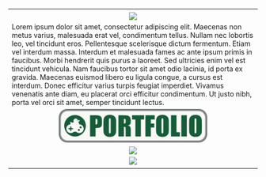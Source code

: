 <table>
  <tr>
    <th>
      <img align="center" src="https://kiliken.altervista.org/terrainGen/getTerrain.php?v=1" width=500 />
  <tr>
    <td>
      Lorem ipsum dolor sit amet, consectetur adipiscing elit. Maecenas non metus varius, malesuada erat vel, condimentum tellus. Nullam nec lobortis leo, vel tincidunt eros. Pellentesque scelerisque dictum fermentum. Etiam vel interdum massa. Interdum et malesuada            fames ac ante ipsum primis in faucibus. Morbi hendrerit quis purus a laoreet. Sed ultricies enim vel est tincidunt vehicula. Nam faucibus tortor sit amet odio lacinia, id porta ex gravida. Maecenas euismod libero eu ligula congue, a cursus est interdum. Donec            efficitur varius turpis feugiat imperdiet. Vivamus venenatis ante diam, eu placerat orci efficitur condimentum. Ut justo nibh, porta vel orci sit amet, semper tincidunt lectus.
  <tr>
    <td align=center>
      <a href="https://kiliken.github.io/">
        <img align="center" src="PortfolioButton.png" width=300 />
      </a>
  <tr>
    <td align=center>
      <a href="https://github.com/Kiliken">
        <img align="center" src="https://github-readme-stats.vercel.app/api?username=Kiliken&rank_icon=github&theme=dark&card_width=400px&custom_title=Stats&show_icons=true" />
      </a>
  <tr>
    <td align=center>
      <a href="https://github.com/Kiliken">
        <img src="https://github-readme-stats.vercel.app/api/top-langs/?username=Kiliken&rank_icon=github&theme=dark&card_width=400px&custom_title=Languages&layout=compact" />
      </a>
</table>


<!--
**Kiliken/Kiliken** is a ✨ _special_ ✨ repository because its `README.md` (this file) appears on your GitHub profile.

Here are some ideas to get you started:

- 🔭 I’m currently working on ...
- 🌱 I’m currently learning ...
- 👯 I’m looking to collaborate on ...
- 🤔 I’m looking for help with ...
- 💬 Ask me about ...
- 📫 How to reach me: ...
- 😄 Pronouns: ...
- ⚡ Fun fact: ...
-->
